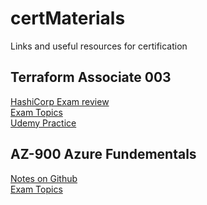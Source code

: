 # certMaterials
Links and useful resources for certification

## Terraform Associate 003  
[HashiCorp Exam review](https://developer.hashicorp.com/terraform/tutorials/certification-003/associate-review-003?in=terraform%2Fcertification)  
[Exam Topics](https://www.examtopics.com/exams/hashicorp/terraform-associate/view/1)  
[Udemy Practice](https://nlbsg.udemy.com/course/terraform-associate-practice-exam/learn/quiz/4777084#overview)  
  
## AZ-900 Azure Fundementals   
[Notes on Github](https://github.com/fdicarlo/AZ-900)  
[Exam Topics](https://www.examtopics.com/exams/hashicorp/terraform-associate/view/1](https://www.examtopics.com/exams/microsoft/az-900/view/)https://www.examtopics.com/exams/microsoft/az-900/view/)  
